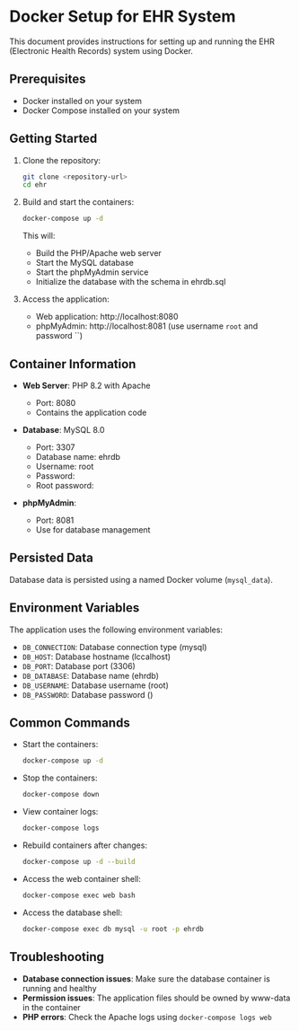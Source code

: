 # Docker Setup for EHR System

This document provides instructions for setting up and running the EHR (Electronic Health Records) system using Docker.

## Prerequisites

- Docker installed on your system
- Docker Compose installed on your system

## Getting Started

1. Clone the repository:
   ```bash
   git clone <repository-url>
   cd ehr
   ```

2. Build and start the containers:
   ```bash
   docker-compose up -d
   ```

   This will:
   - Build the PHP/Apache web server
   - Start the MySQL database
   - Start the phpMyAdmin service
   - Initialize the database with the schema in ehrdb.sql

3. Access the application:
   - Web application: http://localhost:8080
   - phpMyAdmin: http://localhost:8081 (use username `root` and password ``)

## Container Information

- **Web Server**: PHP 8.2 with Apache
  - Port: 8080
  - Contains the application code

- **Database**: MySQL 8.0
  - Port: 3307
  - Database name: ehrdb
  - Username: root
  - Password: 
  - Root password: 

- **phpMyAdmin**:
  - Port: 8081
  - Use for database management

## Persisted Data

Database data is persisted using a named Docker volume (`mysql_data`).

## Environment Variables

The application uses the following environment variables:

- `DB_CONNECTION`: Database connection type (mysql)
- `DB_HOST`: Database hostname (lccalhost)
- `DB_PORT`: Database port (3306)
- `DB_DATABASE`: Database name (ehrdb) 
- `DB_USERNAME`: Database username (root)
- `DB_PASSWORD`: Database password ()

## Common Commands

- Start the containers:
  ```bash
  docker-compose up -d
  ```

- Stop the containers:
  ```bash
  docker-compose down
  ```

- View container logs:
  ```bash
  docker-compose logs
  ```

- Rebuild containers after changes:
  ```bash
  docker-compose up -d --build
  ```

- Access the web container shell:
  ```bash
  docker-compose exec web bash
  ```

- Access the database shell:
  ```bash
  docker-compose exec db mysql -u root -p ehrdb
  ```

## Troubleshooting

- **Database connection issues**: Make sure the database container is running and healthy
- **Permission issues**: The application files should be owned by www-data in the container
- **PHP errors**: Check the Apache logs using `docker-compose logs web` 